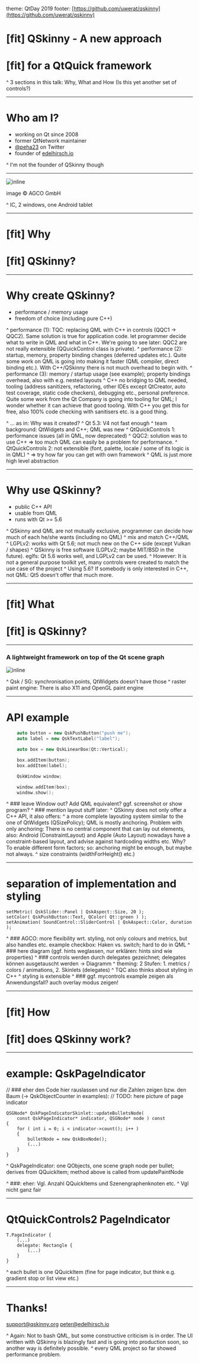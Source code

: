 theme: QtDay 2019
footer: [https://github.com/uwerat/qskinny](https://github.com/uwerat/qskinny)


# [fit] QSkinny - A new approach
# [fit] for a QtQuick framework

^ 3 sections in this talk: Why, What and How (Is this yet another set of controls?)

---

# Who am I?

- working on Qt since 2008
- former QtNetwork maintainer
- [@peha23](https://twitter.com/peha23) on Twitter
- founder of [edelhirsch.io](https://www.edelhirsch.io)

^ I'm not the founder of QSkinny though

---

![inline](AGCO-Ui.jpeg)

image © AGCO GmbH

^ IC, 2 windows, one Android tablet

---

# [fit] Why
# [fit] QSkinny?

---

# Why create QSkinny?

- performance / memory usage
- freedom of choice (including pure C++)

^ performance (1): TQC: replacing QML with C++ in controls (QQC1 -> QQC2). Same solution is true for application code. let programmer decide what to write in QML and what in C++. We're going to see later: QQC2 are not really extensible (QQuickControl class is private).
^ performance (2): startup, memory, property binding changes (deferred updates etc.). Quite some work on QML is going into making it faster (QML compiler, direct binding etc.). With C++/QSkinny there is not much overhead to begin with.
^ performance (3): memory / startup usage (see example); property bindings overhead, also with e.g. nested layouts
^ C++ no bridging to QML needed, tooling (address sanitizers, refactoring, other IDEs except QtCreator, auto test coverage, static code checkers), debugging etc., personal preference. Quite some work from the Qt Company is going into tooling for QML; I wonder whether it can achieve that good tooling. With C++ you get this for free, also 100% code checking with sanitisers etc. is a good thing.

^ ... as in: Why was it created?
^ Qt 5.3: V4 not fast enough
^ team background: QtWidgets and C++; QML was new
^ QtQuickControls 1: performance issues (all in QML, now deprecated)
^ QQC2: solution was to use C++ => too much QML can easily be a problem for performance.
^ QtQuickControls 2: not extensible (font, palette, locale / some of its logic is in QML)
^ => try how far you can get with own framework
^ QML is just more high level abstraction

---

# Why use QSkinny?

- public C++ API
- usable from QML
- runs with Qt >= 5.6

^ QSkinny and QML are not mutually exclusive, programmer can decide how much of each he/she wants (including no QML)
^ mix and match C++/QML
^ LGPLv2: works with Qt 5.6; not much new on the C++ side (except Vulkan / shapes)
^ QSkinny is free software (LGPLv2; maybe MIT/BSD in the future). eglfs: Qt 5.6 works well, and LGPLv2 can be used.
^ However: It is not a general purpose toolkit yet, many controls were created to match the use case of the project
^ Using 5.6? If somebody is only interested in C++, not QML: Qt5 doesn't offer that much more.

---

# [fit] What
# [fit] is QSkinny?

---

### A lightweight framework on top of the Qt scene graph

![inline](QSkinny.png)

^ Qsk / SG: synchronisation points, QtWidgets doesn't have those
^ raster paint engine: There is also X11 and OpenGL paint engine

---

# API example

```c++
    auto button = new QskPushButton("push me");
    auto label = new QskTextLabel("label");

    auto box = new QskLinearBox(Qt::Vertical);

    box.addItem(button);
    box.addItem(label);

    QskWindow window;

    window.addItem(box);
    window.show();
```

^ ### leave Window out? Add QML equivalent? ggf. screenshot or show program?
^ ### mention layout stuff later:
^ QSkinny does not only offer a C++ API, it also offers:
^ a more complete layouting system similar to the one of QtWidgets (QSizePolicy); QML is mostly anchoring. Problem with only anchoring: There is no central component that can lay out elements, also: Android (ConstraintLayout) and Apple (Auto Layout) nowadays have a constraint-based layout, and advise against hardcoding widths etc. Why? To enable different form factors; so: anchoring might be enough, but maybe not always.
^ size constraints (widthForHeight() etc.)

---

# separation of implementation and styling

```
setMetric( QskSlider::Panel | QskAspect::Size, 20 );
setColor( QskPushButton::Text, QColor( Qt::green ) );
setAnimation( SoundControl::SliderControl | QskAspect::Color, duration );
```

^ ### AGCO: more flexibility wrt. styling, not only colours and metrics, but also handles etc. example checkbox: Haken vs. switch; hard to do in QML
^ ### here diagram (ggf. hints weglassen, nur erklären: hints sind wie properties)
^ ### controls werden durch delegates gezeichnet; delegates können ausgetauscht werden -> Diagramm
^ theming: 2 Stufen: 1. metrics / colors / animations, 2. Skinlets (delegates)
^ TQC also thinks about styling in C++
^ styling is extensible
^ ### ggf. mycontrols example zeigen als Anwendungsfall? auch overlay modus zeigen!

---

# [fit] How
# [fit] does QSkinny work?

---

# example: QskPageIndicator

// ### eher den Code hier rauslassen und nur die Zahlen zeigen bzw. den Baum (-> QskObjectCounter in examples):
// TODO: here picture of page indicator

```
QSGNode* QskPageIndicatorSkinlet::updateBulletsNode(
    const QskPageIndicator* indicator, QSGNode* node ) const
{
    for ( int i = 0; i < indicator->count(); i++ )
    {
        bulletNode = new QskBoxNode();
        (...)
    }
}
```

^ QskPageIndicator: one QObjects, one scene graph node per bullet; derives from QQuickItem; method above is called from updatePaintNode

^ ###: eher: Vgl. Anzahl QQuickItems und Szenengraphenknoten etc.
^ Vgl nicht ganz fair

---

# QtQuickControls2 PageIndicator

```
T.PageIndicator {
    (...)
    delegate: Rectangle {
        (...)
    }
}
```

^ each bullet is one QQuickItem (fine for page indicator, but think e.g. gradient stop or list view etc.)

---

# Thanks!

[support@qskinny.org](mailto:support@qskinny.org)
[peter@edelhirsch.io](mailto:peter@edelhirsch.io)

^ Again: Not to bash QML, but some constructive criticism is in order. The UI written with QSkinny is blazingly fast and is going into production soon, so another way is definitely possible.
^ every QML project so far showed performance problem.